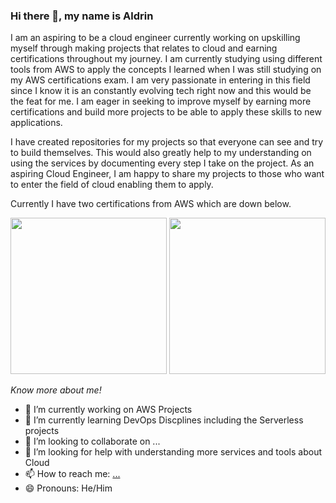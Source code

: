 ### Hi there 👋, my name is Aldrin

I am an aspiring to be a cloud engineer currently working on upskilling myself through making projects that relates to cloud and earning certifications throughout my journey. I am currently studying using different tools from AWS to apply the concepts I learned when I was still studying on my AWS certifications exam. I am very passionate in entering in this field since I know it is an constantly evolving tech right now and this would be the feat for me. I am eager in seeking to improve myself by earning more certifications and build more projects to be able to apply these skills to new applications.

I have created repositories for my projects so that everyone can see and try to build themselves. This would also greatly help to my understanding on using the services by documenting every step I take on the project. As an aspiring Cloud Engineer, I am happy to share my projects to those who want to enter the field of cloud enabling them to apply.



Currently I have two certifications from AWS which are down below.

<p align="center">
<img src="https://github.com/didin012/didin012/assets/104528282/9d5d2839-34c8-43ed-b491-ca129832a8df)" width="250">
<img src="https://github.com/didin012/didin012/assets/104528282/ed0ba0da-3faa-4b07-b217-260319bdb7eb)" width="250">
</p>

<em>Know more about me!</em>

- 🔭 I’m currently working on AWS Projects
- 🌱 I’m currently learning DevOps Discplines including the Serverless projects
- 👯 I’m looking to collaborate on ...
- 🤔 I’m looking for help with understanding more services and tools about Cloud
- 📫 How to reach me: [...](https://www.linkedin.com/in/aldrin-astronomo-665976217/)
- 😄 Pronouns: He/Him


<!--
**didin012/didin012** is a ✨ _special_ ✨ repository because its `README.md` (this file) appears on your GitHub profile.

Here are some ideas to get you started:

- 🔭 I’m currently working on ...
- 🌱 I’m currently learning ...
- 👯 I’m looking to collaborate on ...
- 🤔 I’m looking for help with ...
- 💬 Ask me about ...
- 📫 How to reach me: ...
- 😄 Pronouns: ...
- ⚡ Fun fact: ...
-->
